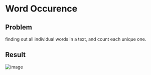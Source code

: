 # Word Occurence
## Problem
finding out all individual words in a text, and count each unique one. 

## Result
![image](https://user-images.githubusercontent.com/17804600/31587919-8cbd5dd2-b1ea-11e7-9d77-75d54df61b66.png)
